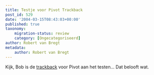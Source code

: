 ```yaml
---
title: Testje voor Pivot Trackback
post_id: 529
date: '2004-03-15T08:43:03+00:00'
published: true
taxonomy:
    migration-status: review
    category: [Ongecategoriseerd]
author: Robert van Bregt
metadata:
    author: Robert van Bregt
---
```

Kijk, Bob is de [trackback](http://www.mijnkopthee.nl/piv/includes/tb/tb.php?tb_id=2023) voor Pivot aan het testen… Dat belooft wat.